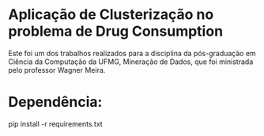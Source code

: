 # Aplicação de Clusterização no problema de Drug Consumption

Este foi um dos trabalhos realizados para a disciplina da pós-graduação em Ciência da Computação da UFMG, Mineração de Dados, que foi ministrada pelo professor Wagner Meira.

# Dependência:

pip install -r requirements.txt

